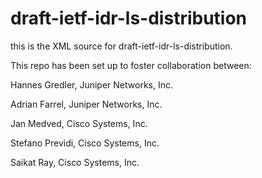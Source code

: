 draft-ietf-idr-ls-distribution
==============================

this is the XML source for draft-ietf-idr-ls-distribution.

This repo has been set up to foster collaboration between:

Hannes Gredler, Juniper Networks, Inc.

Adrian Farrel, Juniper Networks, Inc.

Jan Medved, Cisco Systems, Inc.

Stefano Previdi, Cisco Systems, Inc.

Saikat Ray, Cisco Systems, Inc.

